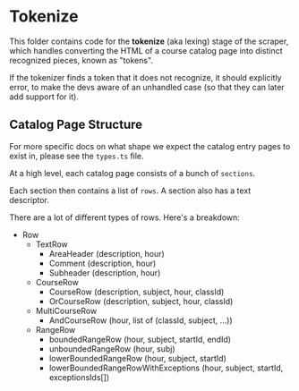 # Tokenize

This folder contains code for the **tokenize** (aka lexing) stage of the scraper, which handles converting the HTML of a course catalog page into distinct recognized pieces, known as "tokens".

If the tokenizer finds a token that it does not recognize, it should explicitly error, to make the devs aware of an unhandled case (so that they can later add support for it). 

## Catalog Page Structure

For more specific docs on what shape we expect the catalog entry pages to exist in, please see the `types.ts` file.

At a high level, each catalog page consists of a bunch of `sections`.

Each section then contains a list of `rows`. A section also has a text descriptor.

There are a lot of different types of rows. Here's a breakdown:

- Row
  - TextRow
    - AreaHeader (description, hour)
    - Comment (description, hour)
    - Subheader (description, hour)
  - CourseRow
    - CourseRow (description, subject, hour, classId)
    - OrCourseRow (description, subject, hour, classId)
  - MultiCourseRow
    - AndCourseRow (hour, list of (classId, subject, ...))
  - RangeRow
    - boundedRangeRow (hour, subject, startId, endId)
    - unboundedRangeRow (hour, subj)
    - lowerBoundedRangeRow (hour, subject, startId)
    - lowerBoundedRangeRowWithExceptions (hour, subject, startId, exceptionsIds[])
